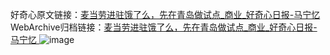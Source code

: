 好奇心原文链接：[麦当劳进驻饿了么，先在青岛做试点_商业_好奇心日报-马宁忆 ](https://www.qdaily.com/articles/11831.html)
WebArchive归档链接：[麦当劳进驻饿了么，先在青岛做试点_商业_好奇心日报-马宁忆 ](http://web.archive.org/web/20161110070925/http://www.qdaily.com:80/articles/11831.html)
![image](http://ww3.sinaimg.cn/large/007d5XDply1g3waqoxqwqj30u033f4qp)